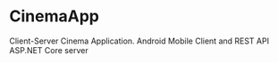 # CinemaApp
Client-Server Cinema Application. Android Mobile Client and REST API ASP.NET Core server
